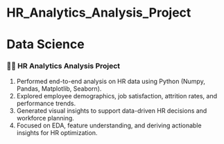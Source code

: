 # HR_Analytics_Analysis_Project
# Data Science

### 🧑‍💼 HR Analytics Analysis Project
1) Performed end-to-end analysis on HR data using Python (Numpy, Pandas, Matplotlib, Seaborn).
2) Explored employee demographics, job satisfaction, attrition rates, and performance trends.
3) Generated visual insights to support data-driven HR decisions and workforce planning.
4) Focused on EDA, feature understanding, and deriving actionable insights for HR optimization.
